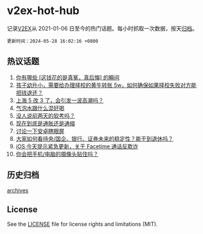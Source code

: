 # v2ex-hot-hub

 记录[V2EX](https://www.v2ex.com/)从 2021-01-06 日至今的热门话题。每小时抓取一次数据，按天[归档](archives)。

`更新时间：2024-05-28 16:02:16 +0800`

## 热议话题

1. [你有哪些 [这钱花的是真冤，真后悔] 的瞬间](https://www.v2ex.com/t/1044380)
1. [孩子幼升小，需要给办理择校的黄牛转账 5w，如何确保如果择校失败对方能把钱退还？](https://www.v2ex.com/t/1044575)
1. [上海 5 改 3 了，会引发一波高潮吗？](https://www.v2ex.com/t/1044437)
1. [气泡水跟什么混好喝](https://www.v2ex.com/t/1044538)
1. [没人说前两天的软考吗？](https://www.v2ex.com/t/1044376)
1. [现在到底是通胀还是通缩](https://www.v2ex.com/t/1044558)
1. [讨论一下安卓瞎眼屏](https://www.v2ex.com/t/1044577)
1. [大家如何看待央/国企、银行、证券未来的稳定性？能干到退休吗？](https://www.v2ex.com/t/1044542)
1. [iOS 今天提示紧急更新，关于 Facetime 通话反欺诈](https://www.v2ex.com/t/1044539)
1. [你会把手机/电脑的摄像头贴住吗？](https://www.v2ex.com/t/1044471)

## 历史归档

[archives](archives)

## License

See the [LICENSE](LICENSE) file for license rights and limitations (MIT).
